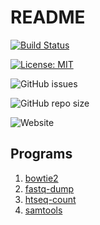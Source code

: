 # README

[![Build Status](https://travis-ci.com/rnnh/bioinfo-notebook.svg?branch=master)](https://travis-ci.com/rnnh/bioinfo-notebook)

[![License: MIT](https://img.shields.io/badge/License-MIT-yellow.svg)](https://opensource.org/licenses/MIT)

![GitHub issues](https://img.shields.io/github/issues/rnnh/bioinfo-notebook)

![GitHub repo size](https://img.shields.io/github/repo-size/rnnh/bioinfo-notebook)

![Website](https://img.shields.io/website?url=https%3A%2F%2Frnnh.github.io%2Fbioinfo-notebook)

## Programs

1. [bowtie2](docs/bowtie2.md)
2. [fastq-dump](docs/fastq-dump.md)
3. [htseq-count](docs/htseq-count.md)
4. [samtools](docs/samtools.md)
